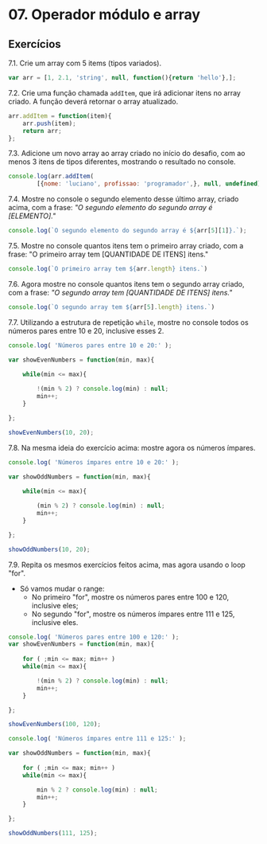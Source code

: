 # 07. Operador módulo e array

## Exercícios 

7.1. Crie um array com 5 items (tipos variados).

```js
var arr = [1, 2.1, 'string', null, function(){return 'hello'},];
```

7.2. Crie uma função chamada `addItem`, que irá adicionar itens no array criado. A função deverá retornar o array atualizado.

```js
arr.addItem = function(item){
    arr.push(item);
    return arr;
};
```

7.3. Adicione um novo array ao array criado no início do desafio, com ao 
menos 3 itens de tipos diferentes, mostrando o resultado no console.

```js
console.log(arr.addItem(
        [{nome: 'luciano', profissao: 'programador',}, null, undefined]));
```

7.4. Mostre no console o segundo elemento desse último array, criado acima, 
com a frase:
_"O segundo elemento do segundo array é [ELEMENTO]."_

```js
console.log(`O segundo elemento do segundo array é ${arr[5][1]}.`);
```

7.5. Mostre no console quantos itens tem o primeiro array criado, com a frase:
"O primeiro array tem [QUANTIDADE DE ITENS] itens."

```js
console.log(`O primeiro array tem ${arr.length} itens.`)
```

7.6. Agora mostre no console quantos itens tem o segundo array criado, com a frase: _"O segundo array tem [QUANTIDADE DE ITENS] itens."_

```js
console.log(`O segundo array tem ${arr[5].length} itens.`)
```

7.7. Utilizando a estrutura de repetição `while`, mostre no console todos 
os números pares entre 10 e 20, inclusive esses 2.

```js
console.log( 'Números pares entre 10 e 20:' );

var showEvenNumbers = function(min, max){
    
    while(min <= max){

        !(min % 2) ? console.log(min) : null;
        min++;
    }

};

showEvenNumbers(10, 20);
```

7.8. Na mesma ideia do exercício acima: mostre agora os números ímpares.

```js
console.log( 'Números ímpares entre 10 e 20:' );

var showOddNumbers = function(min, max){
    
    while(min <= max){

        (min % 2) ? console.log(min) : null;
        min++;
    }

};

showOddNumbers(10, 20);
```

7.9. Repita os mesmos exercícios feitos acima, mas agora usando o loop "for".
- Só vamos mudar o range:
    - No primeiro "for", mostre os números pares entre 100 e 120, inclusive eles;
    - No segundo "for", mostre os números ímpares entre 111 e 125, inclusive eles.

```js
console.log( 'Números pares entre 100 e 120:' );
var showEvenNumbers = function(min, max){
    
    for ( ;min <= max; min++ )
    while(min <= max){

        !(min % 2) ? console.log(min) : null;
        min++;
    }

};

showEvenNumbers(100, 120);
```

```js
console.log( 'Números ímpares entre 111 e 125:' );

var showOddNumbers = function(min, max){
    
    for ( ;min <= max; min++ )
    while(min <= max){

        min % 2 ? console.log(min) : null;
        min++;
    }

};

showOddNumbers(111, 125);
```
